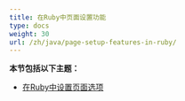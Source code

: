 ```yaml
---
title: 在Ruby中页面设置功能
type: docs
weight: 30
url: /zh/java/page-setup-features-in-ruby/
---
```


**本节包括以下主题：**

- [在Ruby中设置页面选项](/cells/zh/java/setting-page-options-in-ruby/)
